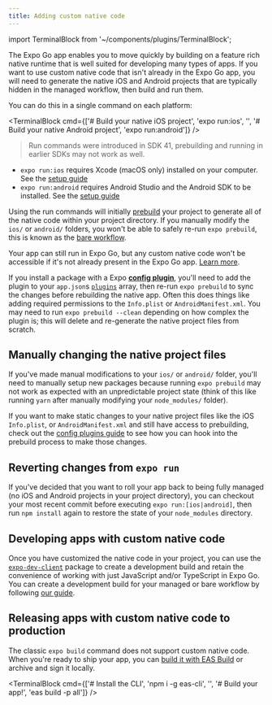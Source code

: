```yaml
---
title: Adding custom native code
---
```


import TerminalBlock from '~/components/plugins/TerminalBlock';

The Expo Go app enables you to move quickly by building on a feature rich native runtime that is well suited for developing many types of apps. If you want to use custom native code that isn't already in the Expo Go app, you will need to generate the native iOS and Android projects that are typically hidden in the managed workflow, then build and run them.

You can do this in a single command on each platform:

<TerminalBlock cmd={['# Build your native iOS project', 'expo run:ios', '', '# Build your native Android project', 'expo run:android']} />

> Run commands were introduced in SDK 41, prebuilding and running in earlier SDKs may not work as well.

<!-- TODO: Add a doctor command bootstrap easier -->
<!-- TODO: Don't link outside of Expo docs -->

- `expo run:ios` requires Xcode (macOS only) installed on your computer. See the [setup guide](https://reactnative.dev/docs/environment-setup)
- `expo run:android` requires Android Studio and the Android SDK to be installed. See the [setup guide](https://reactnative.dev/docs/environment-setup)

<!-- TODO: Link to run commands doc -->
<!-- TODO: Link to prebuild commands doc -->

Using the run commands will initially [prebuild](https://expo.fyi/prebuilding) your project to generate all of the native code within your project directory. If you manually modify the `ios/` or `android/` folders, you won't be able to safely re-run `expo prebuild`, this is known as the [bare workflow](../introduction/managed-vs-bare.md#bare-workflow).

Your app can still run in Expo Go, but any custom native code won't be accessible if it's not already present in the Expo Go app. [Learn more](./using-expo-client).

If you install a package with a Expo [**config plugin**](../guides/config-plugins), you'll need to add the plugin to your `app.json`s [`plugins`](../versions/latest/config/app/#plugins) array, then re-run `expo prebuild` to sync the changes before rebuilding the native app. Often this does things like adding required permissions to the `Info.plist` or `AndroidManifest.xml`. You may need to run `expo prebuild --clean` depending on how complex the plugin is; this will delete and re-generate the native project files from scratch.

## Manually changing the native project files

If you've made manual modifications to your `ios/` or `android/` folder, you'll need to manually setup new packages because running `expo prebuild` may not work as expected with an unpredictable project state (think of this like running `yarn` after manually modifying your `node_modules/` folder).

If you want to make static changes to your native project files like the iOS `Info.plist`, or `AndroidManifest.xml` and still have access to prebuilding, check out the [config plugins guide](../guides/config-plugins/#creating-a-plugin) to see how you can hook into the prebuild process to make those changes.

## Reverting changes from `expo run`

If you've decided that you want to roll your app back to being fully managed (no iOS and Android projects in your project directory), you can checkout your most recent commit before executing `expo run:[ios|android]`, then run `npm install` again to restore the state of your `node_modules` directory.

## Developing apps with custom native code

Once you have customized the native code in your project, you can use the [`expo-dev-client`](/development/introduction.md) package to create a development build and retain the convenience of working with just JavaScript and/or TypeScript in Expo Go. You can create a development build for your managed or bare workflow by following [our guide](/development/getting-started.md).

## Releasing apps with custom native code to production

The classic `expo build` command does not support custom native code. When you're ready to ship your app, you can [build it with EAS Build](/build/introduction.md) or archive and sign it locally.

<TerminalBlock cmd={['# Install the CLI', 'npm i -g eas-cli', '', '# Build your app!', 'eas build -p all']} />
